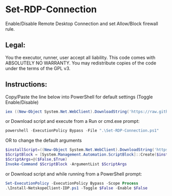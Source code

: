 # Set-RDP-Connection
Enable/Disable Remote Desktop Connection and set Allow/Block firewall rule.

## Legal:
You the executor, runner, user accept all liability.
This code comes with ABSOLUTELY NO WARRANTY.
You may redistribute copies of the code under the terms of the GPL v3.

## Instructions:
Copy/Paste the line below into PowerShell for default settings (Toggle Enable/Disable)
```powershell
iex ((New-Object System.Net.WebClient).DownloadString('https://raw.githubusercontent.com/awurthmann/Set-RDP-Connection/main/Set-RDP-Connection.ps1'))
```
or Download script and execute from a Run or cmd.exe prompt:
```powershell
powershell -ExecutionPolicy Bypass -File ".\Set-RDP-Connection.ps1"
```
OR to change the default arguments
```powershell
$installScript=((New-Object System.Net.WebClient).DownloadString('https://raw.githubusercontent.com/awurthmann/Set-RDP-Connection/main/Set-RDP-Connection.ps1'))
$ScriptBlock = [System.Management.Automation.ScriptBlock]::Create($installScript)
$ScriptArgs=@($False,$True)
Invoke-Command $ScriptBlock -ArgumentList $ScriptArgs
```
or Download script and while running from a PowerShell prompt: 
```powershell
Set-ExecutionPolicy -ExecutionPolicy Bypass -Scope Process
.\Install-NetskopeClient-IDP.ps1 -Toggle $False -Enable $False
```
